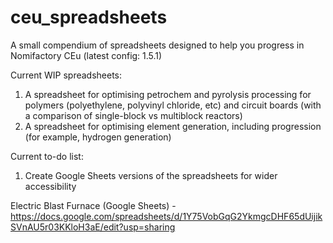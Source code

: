 # ceu_spreadsheets
A small compendium of spreadsheets designed to help you progress in Nomifactory CEu (latest config: 1.5.1)

Current WIP spreadsheets:
1. A spreadsheet for optimising petrochem and pyrolysis processing for polymers (polyethylene, polyvinyl chloride, etc) and circuit boards (with a comparison of single-block vs multiblock reactors)
2. A spreadsheet for optimising element generation, including progression (for example, hydrogen generation)

Current to-do list:
1. Create Google Sheets versions of the spreadsheets for wider accessibility

Electric Blast Furnace (Google Sheets) - https://docs.google.com/spreadsheets/d/1Y75VobGqG2YkmgcDHF65dUijikSVnAU5r03KKloH3aE/edit?usp=sharing
